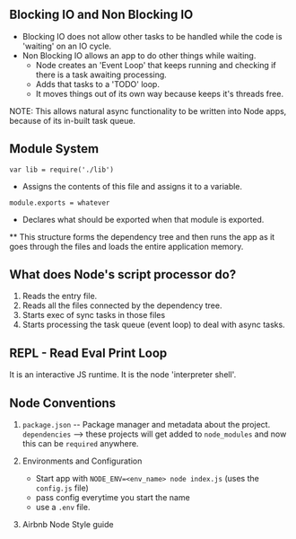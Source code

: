 ## Blocking IO and Non Blocking IO

* Blocking IO does not allow other tasks to be handled while the code is
'waiting' on an IO cycle. 
* Non Blocking IO allows an app to do other things while waiting.
    * Node creates an 'Event Loop' that keeps running and checking if there
    is a task awaiting processing. 
    * Adds that tasks to a 'TODO' loop. 
    * It moves things out of its own way because keeps it's threads free. 

NOTE: This allows natural async functionality to be written into Node apps,
because of its in-built task queue. 


## Module System 

`var lib = require('./lib')`

* Assigns the contents of this file and assigns it to a variable. 

`module.exports = whatever`

* Declares what should be exported when that module is exported. 

** This structure forms the dependency tree and then runs the app as it goes
through the files and loads the entire application memory. 


## What does Node's script processor do? 

1. Reads the entry file. 
2. Reads all the files connected by the dependency tree. 
3. Starts exec of sync tasks in those files
4. Starts processing the task queue (event loop) to deal with async tasks. 


## REPL - Read Eval Print Loop 

It is an interactive JS runtime. It is the node 'interpreter shell'. 

## Node Conventions

1. `package.json` -- Package manager and metadata about the project. 
    `dependencies` --> these projects will get added to `node_modules` and now
    this can be `required` anywhere. 

2. Environments and Configuration
    * Start app with `NODE_ENV=<env_name> node index.js`  (uses the `config.js` file)
    * pass config everytime you start the name
    * use a `.env` file. 

3. Airbnb Node Style guide

